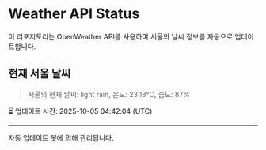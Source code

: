 
# Weather API Status

이 리포지토리는 OpenWeather API를 사용하여 서울의 날씨 정보를 자동으로 업데이트합니다.

## 현재 서울 날씨
> 서울의 현재 날씨: light rain, 온도: 23.18°C, 습도: 87%

⏳ 업데이트 시간: 2025-10-05 04:42:04 (UTC)

---
자동 업데이트 봇에 의해 관리됩니다.
